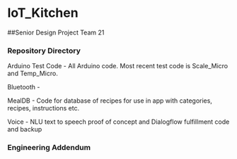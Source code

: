 # IoT_Kitchen
##Senior Design Project Team 21

### Repository Directory
Arduino Test Code - All Arduino code.  Most recent test code is Scale_Micro and Temp_Micro.

Bluetooth - 

MealDB - Code for database of recipes for use in app with categories, recipes, instructions etc.

Voice - NLU text to speech proof of concept and Dialogflow fulfillment code and backup

### Engineering Addendum
